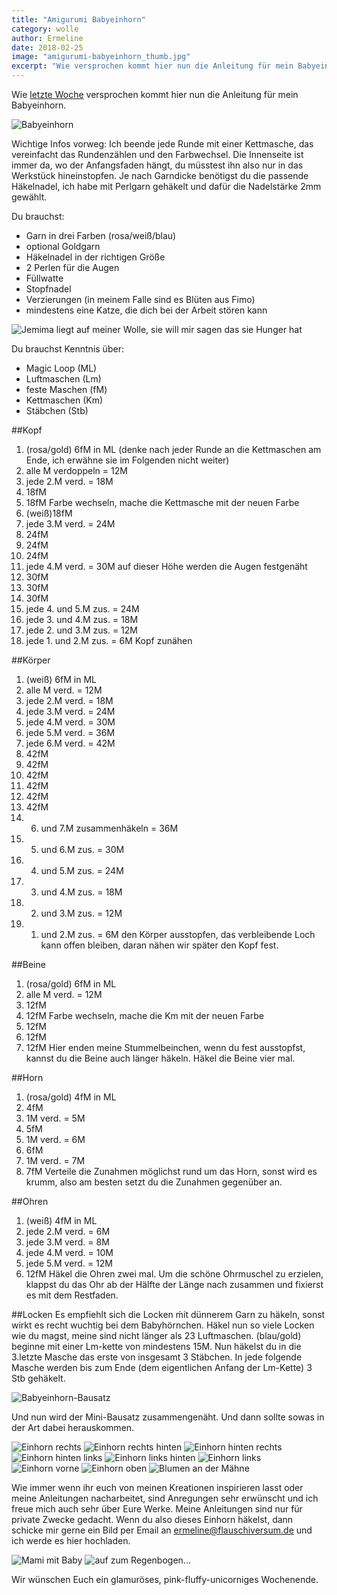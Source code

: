 ```yaml
---
title: "Amigurumi Babyeinhorn"
category: wolle
author: Ermeline
date: 2018-02-25
image: "amigurumi-babyeinhorn_thumb.jpg"
excerpt: "Wie versprochen kommt hier nun die Anleitung für mein Babyeinhorn."
---
```

Wie [letzte Woche](/2018/02/hakeleinhorn/) versprochen kommt hier nun die Anleitung für mein Babyeinhorn. 

![Babyeinhorn](_1080278.jpg)

Wichtige Infos vorweg: 
Ich beende jede Runde mit einer Kettmasche, das vereinfacht das Rundenzählen und den Farbwechsel. Die Innenseite ist immer da, wo der Anfangsfaden hängt, du müsstest ihn also nur in das Werkstück hineinstopfen. Je nach Garndicke benötigst du die passende Häkelnadel, ich habe mit Perlgarn gehäkelt und dafür die Nadelstärke 2mm gewählt.
 
Du brauchst:

- Garn in drei Farben (rosa/weiß/blau)
- optional Goldgarn
- Häkelnadel in der richtigen Größe
- 2 Perlen für die Augen
- Füllwatte
- Stopfnadel
- Verzierungen (in meinem Falle sind es Blüten aus Fimo)
- mindestens eine Katze, die dich bei der Arbeit stören kann

![Jemima liegt auf meiner Wolle, sie will mir sagen das sie Hunger hat](1517429206755.jpg)

Du brauchst Kenntnis über:

- Magic Loop (ML)
- Luftmaschen (Lm)
- feste Maschen (fM)
- Kettmaschen (Km)
- Stäbchen (Stb)

##Kopf
1. (rosa/gold) 6fM in ML (denke nach jeder Runde an die Kettmaschen am Ende, ich erwähne sie im Folgenden nicht weiter)
2. alle M verdoppeln = 12M
3. jede 2.M verd. = 18M
4. 18fM
5. 18fM Farbe wechseln, mache die Kettmasche mit der neuen Farbe
6. (weiß)18fM
7. jede 3.M verd. = 24M
8. 24fM
9. 24fM
10. 24fM
11. jede 4.M verd. = 30M auf dieser Höhe werden die Augen festgenäht
12. 30fM
13. 30fM
14. 30fM
15. jede 4. und 5.M zus. = 24M
16. jede 3. und 4.M zus. = 18M
17. jede 2. und 3.M zus. = 12M
18. jede 1. und 2.M zus. = 6M
Kopf zunähen 

##Körper
1. (weiß) 6fM in ML 
2. alle M verd. = 12M
3. jede 2.M verd. = 18M 
4. jede 3.M verd. = 24M
5. jede 4.M verd. = 30M
6. jede 5.M verd. = 36M
7. jede 6.M verd. = 42M
8. 42fM
9. 42fM
10. 42fM
11. 42fM
12. 42fM
13. 42fM
14. 6. und 7.M zusammenhäkeln = 36M
15. 5. und 6.M zus. = 30M
16. 4. und 5.M zus. = 24M
17. 3. und 4.M zus. = 18M
18. 2. und 3.M zus. = 12M
19. 1. und 2.M zus. = 6M 
den Körper ausstopfen, das verbleibende Loch kann offen bleiben, daran nähen wir später den Kopf fest.

##Beine
1. (rosa/gold) 6fM in ML
2. alle M verd. = 12M
3. 12fM
4. 12fM Farbe wechseln, mache die Km mit der neuen Farbe
5. 12fM
6. 12fM
7. 12fM
Hier enden meine Stummelbeinchen, wenn du fest ausstopfst, kannst du die Beine auch länger häkeln. Häkel die Beine vier mal.

##Horn
1. (rosa/gold) 4fM in ML
2. 4fM
3. 1M verd. = 5M
4. 5fM
5. 1M verd. = 6M
6. 6fM
7. 1M verd. = 7M
8. 7fM
Verteile die Zunahmen möglichst rund um das Horn, sonst wird es krumm, also am besten setzt du die Zunahmen gegenüber an.

##Ohren
1. (weiß) 4fM in ML
2. jede 2.M verd. = 6M
3. jede 3.M verd. = 8M
4. jede 4.M verd. = 10M
5. jede 5.M verd. = 12M
6. 12fM
Häkel die Ohren zwei mal. Um die schöne Ohrmuschel zu erzielen, klappst du das Ohr ab der Hälfte der Länge nach zusammen und fixierst es mit dem Restfaden.

##Locken
Es empfiehlt sich die Locken ḿit dünnerem Garn zu häkeln, sonst wirkt es recht wuchtig bei dem Babyhörnchen. Häkel nun so viele Locken wie du magst, meine sind nicht länger als 23 Luftmaschen.
(blau/gold) beginne mit einer Lm-kette von mindestens 15M. Nun häkelst du in die 3.letzte Masche das erste von insgesamt 3 Stäbchen. In jede folgende Masche werden bis zum Ende (dem eigentlichen Anfang der Lm-Kette) 3 Stb gehäkelt. 

![Babyeinhorn-Bausatz](IMG_20180201_101644.jpg)

Und nun wird der Mini-Bausatz zusammengenäht. Und dann sollte sowas in der Art dabei herauskommen. 

![Einhorn rechts](_1080554.JPG)
![Einhorn rechts hinten](_1080556.JPG)
![Einhorn hinten rechts](_1080557.JPG)
![Einhorn hinten links](_1080558.JPG)
![Einhorn links hinten](_1080559.JPG)
![Einhorn links](_1080560.JPG)
![Einhorn vorne](_1080561.JPG)
![Einhorn oben](_1080567.JPG)
![Blumen an der Mähne](_1080555.JPG)

Wie immer wenn ihr euch von meinen Kreationen inspirieren lasst oder meine Anleitungen nacharbeitet, sind Anregungen sehr erwünscht und ich freue mich auch sehr über Eure Werke. Meine Anleitungen sind nur für private Zwecke gedacht. Wenn du also dieses Einhorn häkelst, dann schicke mir gerne ein Bild per Email an ermeline@flauschiversum.de und ich werde es hier hochladen. 

![Mami mit Baby](_1080551.JPG)
![auf zum Regenbogen...](_1080553.JPG)

Wir wünschen Euch ein glamuröses, pink-fluffy-unicorniges Wochenende.

